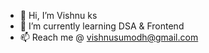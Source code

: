 - 👋 Hi, I’m Vishnu ks
- 🌱 I’m currently learning DSA & Frontend
- 📫 Reach me @ vishnusumodh@gmail.com

<!---
Vishnu-Sumod/Vishnu-Sumod is a ✨ special ✨ repository because its `README.md` (this file) appears on your GitHub profile.
You can click the Preview link to take a look at your changes.
--->

